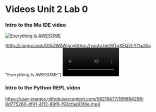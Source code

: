 # Videos Unit 2 Lab 0

### Intro to the Mu IDE video

[![Everything Is AWESOME](https://img.youtube.com/vi/VUtwTGILvWs/default.jpg)](https://youtu.be/VUtwTGILvWs)

(http://i.imgur.com/Ot5DWAW.pnghttps://youtu.be/StTqXEQ2l-Y?t=35s "Everything Is AWESOME")
<video src='' width=180/></video>


### Intro to the Python REPL video

https://user-images.githubusercontent.com/58218477/169694298-8d775260-df41-41f2-89f6-f92cfaa93f4e.mp4

